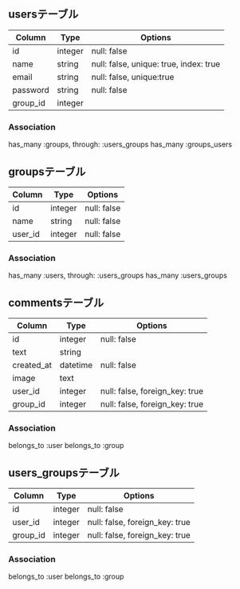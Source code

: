 ## usersテーブル

|Column|Type|Options|
|------|----|-------|
|id|integer|null: false|
|name|string|null: false, unique: true, index: true|
|email|string|null: false, unique:true|
|password|string|null: false|
|group_id|integer|

### Association
has_many :groups, through: :users_groups
has_many :groups_users

## groupsテーブル

|Column|Type|Options|
|------|----|-------|
|id|integer|null: false|
|name|string|null: false |
|user_id|integer|null: false|

### Association
has_many :users, through: :users_groups
has_many :users_groups

## commentsテーブル

|Column|Type|Options|
|------|----|-------|
|id|integer|null: false|
|text|string||
|created_at|datetime|null: false|
|image|text||
|user_id|integer|null: false, foreign_key: true|
|group_id|integer|null: false, foreign_key: true|

### Association
belongs_to :user
belongs_to :group

## users_groupsテーブル

|Column|Type|Options|
|------|----|-------|
|id|integer|null: false|
|user_id|integer|null: false, foreign_key: true|
|group_id|integer|null: false, foreign_key: true|

### Association
belongs_to :user
belongs_to :group

